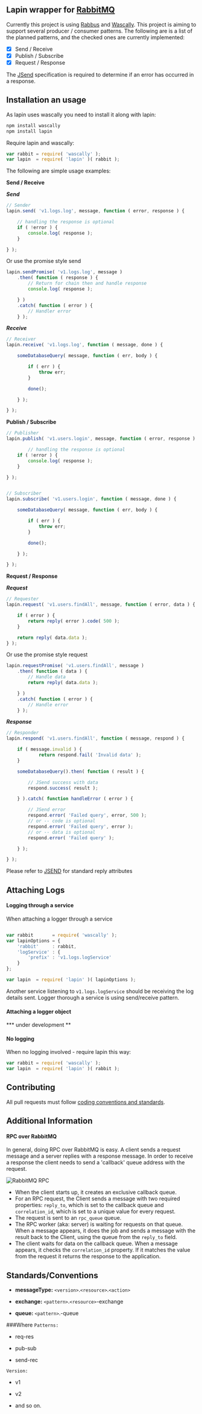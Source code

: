 ## Lapin wrapper for [RabbitMQ](http://rabbitmq.com/)

Currently this project is using [Rabbus](https://github.com/derickbailey/rabbus) and [Wascally](https://github.com/LeanKit-Labs/wascally). This project is aiming to support several producer / consumer patterns. The following are is a list of the planned patterns, and the checked ones are currently implemented:

* [X] Send / Receive
* [X] Publish / Subscribe
* [X] Request / Response

The [JSend](http://labs.omniti.com/labs/jsend) specification is required to determine if an error has occurred in a response.

## Installation an usage

As lapin uses wascally you need to install it along with lapin:

```bash
npm install wascally
npm install lapin
```

Require lapin and wascally:

```javascript
var rabbit = require( 'wascally' );
var lapin  = require( 'lapin' )( rabbit );
```

The following are simple usage examples:

**Send / Receive**

***Send***
```javascript
// Sender
lapin.send( 'v1.logs.log', message, function ( error, response ) {

	// handling the response is optional
	if ( !error ) {
		console.log( response );
	}

} );
```
Or use the promise style send
```javascript
lapin.sendPromise( 'v1.logs.log', message )
	.then( function ( response ) {
		// Return for chain then and handle response
		console.log( response );

	} )
	.catch( function ( error ) {
		// Handler error
	} );
```

***Receive***
```javascript
// Receiver
lapin.receive( 'v1.logs.log', function ( message, done ) {

	someDatabaseQuery( message, function ( err, body ) {

		if ( err ) {
			throw err;
		}

		done();

	} );

} );
```

**Publish / Subscribe**

```javascript
// Publisher
lapin.publish( 'v1.users.login', message, function ( error, response ) {

		// handling the response is optional
	if ( !error ) {
		console.log( response );
	}

} );


// Subscriber
lapin.subscribe( 'v1.users.login', function ( message, done ) {

	someDatabaseQuery( message, function ( err, body ) {

		if ( err ) {
			throw err;
		}

		done();

	} );

} );
```

**Request / Response**

***Request***
```javascript
// Requester
lapin.request( 'v1.users.findAll', message, function ( error, data ) {

	if ( error ) {
		return reply( error ).code( 500 );
	}

	return reply( data.data );
} );
```
Or use the promise style request
```javascript
lapin.requestPromise( 'v1.users.findAll', message )
	.then( function ( data ) {
		// Handle data
		return reply( data.data );

	} )
	.catch( function ( error ) {
		// Handle error
	} );
```
***Response***
```javascript
// Responder
lapin.respond( 'v1.users.findAll', function ( message, respond ) {

	if ( message.invalid ) {
			return respond.fail( 'Invalid data' );
	}

	someDatabaseQuery().then( function ( result ) {

		// JSend success with data
		respond.success( result );

	} ).catch( function handleError ( error ) {

		// JSend error
		respond.error( 'Failed query', error, 500 );
		// or -- code is optional
		respond.error( 'Failed query', error );
		// or -- data is optional
		respond.error( 'Failed query' );

	} );

} );
```
Please refer to [JSEND](http://labs.omniti.com/labs/jsend) for standard reply attributes

## Attaching Logs
#### Logging through a service
When attaching a logger through a service
```javascript

var rabbit       = require( 'wascally' );
var lapinOptions = {
	'rabbit'     : rabbit,
	'logService' : {
		'prefix' : 'v1.logs.logService'
	}
};

var lapin  = require( 'lapin' )( lapinOptions );
```
Another service listening to `v1.logs.logService` should be receiving the log details sent. Logger thorough a service is using send/receive pattern.

#### Attaching a logger object

 *** under development **

#### No logging
When no logging involved - require lapin this way:
```javascript
var rabbit = require( 'wascally' );
var lapin  = require( 'lapin' )( rabbit );
```


## Contributing
All pull requests must follow [coding conventions and standards](https://github.com/School-Improvement-Network/coding-conventions).


## Additional Information
#### RPC over RabbitMQ

In general, doing RPC over RabbitMQ is easy. A client sends a request message and a server replies with a response message. In order to receive a response the client needs to send a 'callback' queue address with the request.

![RabbitMQ RPC](rabbitmq_rpc.png)

 * When the client starts up, it creates an exclusive callback queue.
 * For an RPC request, the Client sends a message with two required properties: `reply_to`, which is set to the callback queue and `correlation_id`, which is set to a unique value for every request.
 * The request is sent to an `rpc_queue` queue.
 * The RPC worker (aka: server) is waiting for requests on that queue. When a message appears, it does the job and sends a message with the result back to the Client, using the queue from the `reply_to` field.
 * The client waits for data on the callback queue. When a message appears, it checks the `correlation_id` property. If it matches the value from the request it returns the response to the application.

## Standards/Conventions

* **messageType:** `<version>`.`<resource>`.`<action>`

* **exchange:** `<pattern>`.`<resource>`-exchange

* **queue:** `<pattern>`.<resource>-queue

###Where
`Patterns:`

- req-res

- pub-sub

- send-rec

`Version:`

- v1

- v2

- and so on.
